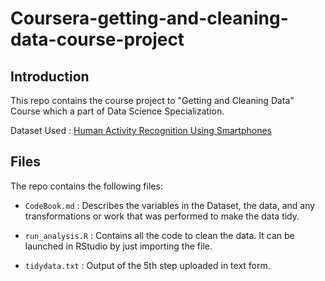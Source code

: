 # Coursera-getting-and-cleaning-data-course-project

## Introduction

This repo contains the course project to "Getting and Cleaning Data" Course which a part of Data Science Specialization.

Dataset Used : [Human Activity Recognition Using Smartphones](http://archive.ics.uci.edu/ml/datasets/Human+Activity+Recognition+Using+Smartphones)


## Files
The repo contains the following files:

* `CodeBook.md` : Describes the variables in the Dataset, the data, and any transformations or work that was performed to make the data tidy.

* `run_analysis.R` : Contains all the code to clean the data. It can be launched in RStudio by just importing the file.

* `tidydata.txt` : Output of the 5th step uploaded in text form.
 
 
 
 